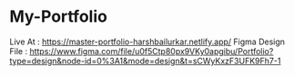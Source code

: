 # My-Portfolio
Live At : https://master-portfolio-harshbailurkar.netlify.app/
Figma Design File : https://www.figma.com/file/u0f5Ctp80px9VKy0apgibu/Portfolio?type=design&node-id=0%3A1&mode=design&t=sCWyKxzF3UFK9Fh7-1

